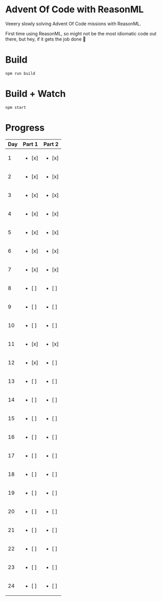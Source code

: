 # Advent Of Code with ReasonML

Veeery slowly solving Advent Of Code missions with ReasonML.

First time using ReasonML, so might not be the most idiomatic code out there,
but hey, if it gets the job done 🤠

# Build
```
npm run build
```

# Build + Watch

```
npm start
```

# Progress

| Day  | Part 1 | Part 2 |
| ---- | ------ | ------ |
| 1    | <ul><li>[x] </li></ul> | <ul><li>[x] </li></ul> |
| 2    | <ul><li>[x] </li></ul> | <ul><li>[x] </li></ul> |
| 3    | <ul><li>[x] </li></ul> | <ul><li>[x] </li></ul> |
| 4    | <ul><li>[x] </li></ul> | <ul><li>[x] </li></ul> |
| 5    | <ul><li>[x] </li></ul> | <ul><li>[x] </li></ul> |
| 6    | <ul><li>[x] </li></ul> | <ul><li>[x] </li></ul> |
| 7    | <ul><li>[x] </li></ul> | <ul><li>[x] </li></ul> |
| 8    | <ul><li>[ ] </li></ul> | <ul><li>[ ] </li></ul> |
| 9    | <ul><li>[ ] </li></ul> | <ul><li>[ ] </li></ul> |
| 10   | <ul><li>[ ] </li></ul> | <ul><li>[ ] </li></ul> |
| 11   | <ul><li>[x] </li></ul> | <ul><li>[x] </li></ul> |
| 12   | <ul><li>[x] </li></ul> | <ul><li>[ ] </li></ul> |
| 13   | <ul><li>[ ] </li></ul> | <ul><li>[ ] </li></ul> |
| 14   | <ul><li>[ ] </li></ul> | <ul><li>[ ] </li></ul> |
| 15   | <ul><li>[ ] </li></ul> | <ul><li>[ ] </li></ul> |
| 16   | <ul><li>[ ] </li></ul> | <ul><li>[ ] </li></ul> |
| 17   | <ul><li>[ ] </li></ul> | <ul><li>[ ] </li></ul> |
| 18   | <ul><li>[ ] </li></ul> | <ul><li>[ ] </li></ul> |
| 19   | <ul><li>[ ] </li></ul> | <ul><li>[ ] </li></ul> |
| 20   | <ul><li>[ ] </li></ul> | <ul><li>[ ] </li></ul> |
| 21   | <ul><li>[ ] </li></ul> | <ul><li>[ ] </li></ul> |
| 22   | <ul><li>[ ] </li></ul> | <ul><li>[ ] </li></ul> |
| 23   | <ul><li>[ ] </li></ul> | <ul><li>[ ] </li></ul> |
| 24   | <ul><li>[ ] </li></ul> | <ul><li>[ ] </li></ul> |

